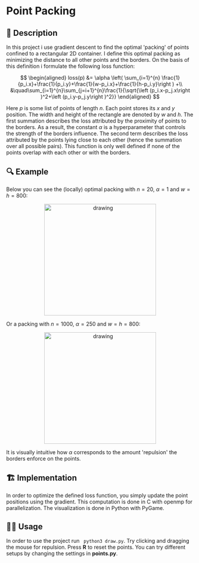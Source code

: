 # Point Packing
## 📝 Description
In this project i use gradient descent to find the optimal 'packing' of points confined to a rectangular 2D container. I define this optimal packing as minimizing the distance to all other points and the borders. On the basis of this definition i formulate the following loss function: 

$$
\begin{aligned}
loss(p) &= \alpha \left( \sum_{i=1}^{n} \frac{1}{p_i.x}+\frac{1}{p_i.y}+\frac{1}{w-p_i.x}+\frac{1}{h-p_i.y}\right ) +\\ &\quad\sum_{i=1}^{n}\sum_{j=i+1}^{n}\frac{1}{\sqrt{\left (p_i.x-p_j.x\right )^2+\left (p_i.y-p_j.y\right )^2}}
\end{aligned}
$$


Here $p$ is some list of points of length $n$. Each point stores its $x$ and $y$ position. The width and height of the rectangle are denoted by $w$ and $h$. The first summation describes the loss attributed by the proximity of points to the borders. As a result, the constant $\alpha$ is a hyperparameter that controls the strength of the borders influence. The second term describes the loss attributed by the points lying close to each other (hence the summation over all possible pairs). This function is only well defined if none of the points overlap with each other or with the borders.


## 🔍 Example
Below you can see the (locally) optimal packing with $n=20$, $\alpha=1$ and $w=h=800$:

<center>
<img src="20points.png" alt="drawing" width="300"/>
</center>

Or a packing with $n=1000$, $\alpha=250$ and $w=h=800$:

<center>
<img src="1000points.png" alt="drawing" width="300"/>
</center>

It is visually intuitive how $\alpha$ corresponds to the amount 'repulsion' the borders enforce on the points. 

## 🏗 Implementation
In order to optimize the defined loss function, you simply update the point positions using the gradient. This computation is done in C with openmp for parallelization. The visualization is done in Python with PyGame.

## 🏄‍♂️ Usage
In order to use the project run `
python3 draw.py`. Try clicking and dragging the mouse for repulsion. Press **R** to reset the points. You can try different setups by changing the settings in **points.py**.

